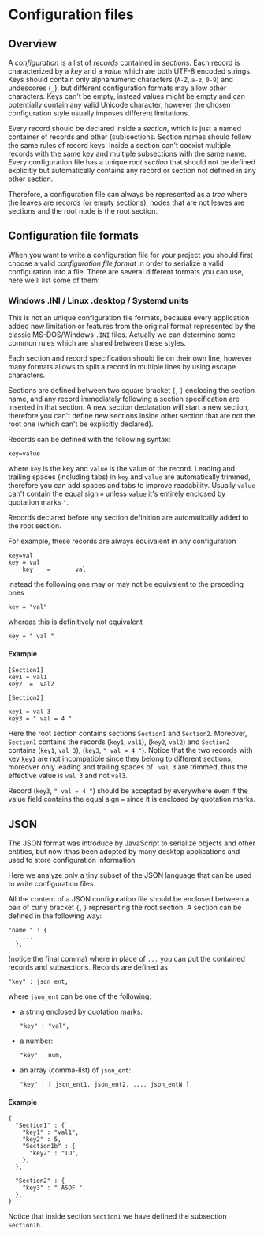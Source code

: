 # Configuration files
## Overview
A _configuration_ is a list of _records_ contained in _sections_. Each record is characterized by a _key_ and a _value_ which are both UTF-8 encoded strings. 
Keys should contain only alphanumeric characters (`A-Z`, `a-z`, `0-9`) and undescores (`_`), but different configuration formats may allow other characters.
Keys can't be empty, instead values might be empty and can potentially contain any valid Unicode character, however the chosen configuration style usually imposes different limitations.

Every record should be declared inside a _section_, which is just a named container of records and other (sub)sections. 
Section names should follow the same rules of record keys. 
Inside a section can't coexist multiple records with the same key and multiple subsections with the same name.
Every configuration file has a unique _root section_ that should not be defined explicitly but automatically contains any
record or section not defined in any other section.

Therefore, a configuration file can always be represented as a _tree_ where the leaves are records (or empty sections), 
nodes that are not leaves are sections and the root node is the root section.

## Configuration file formats
When you want to write a configuration file for your project you should first choose a valid _configuration file format_ in order 
to serialize a valid configuration into a file. There are several different formats you can use, here we'll list some of them:

### Windows .INI / Linux .desktop / Systemd units
This is not an unique configuration file formats, because every application added new limitation or features from the original format represented by the classic MS-DOS/Windows `.INI` files. Actually we can determine some common rules which are shared between these styles.

Each section and record specification should lie on their own line, however many formats allows to split a record in multiple lines by using escape characters.

Sections are defined between two square bracket `[`, `]` enclosing the section name, and any record immediately following a section specification are inserted in that section. A new section declaration will start a new section, therefore you can't define new sections inside other section that are not the root one (which can't be explicitly declared).

Records can be defined with the following syntax:

    key=value

where `key` is the key and `value` is the value of the record. Leading and trailing spaces (including tabs) in `key` and `value` are automatically trimmed, therefore you can add spaces and tabs to improve readability. Usually `value` can't contain the equal sign `=` unless `value` it's entirely enclosed by quotation marks `"`.

Records declared before any section definition are automatically added to the root section.

For example, these records are always equivalent in any configuration

    key=val
    key = val
        key    =       val

instead the following one may or may not be equivalent to the preceding ones

    key = "val"

whereas this is definitively not equivalent

    key = " val "

#### Example

    [Section1]
    key1 = val1
    key2  =  val2

    [Section2]

    key1 = val 3
    key3 = " val = 4 "

Here the root section contains sections `Section1` and `Section2`. Moreover, `Section1` contains the records (`key1`, `val1`), (`key2`, `val2`) and `Section2` contains (`key1`, `val 3`), (`key3`, `" val = 4 "`).
Notice that the two records with key `key1` are not incompatible since they belong to different sections, moreover only leading and trailing spaces of ` val 3` are trimmed, thus the effective value is `val 3` and not `val3`.

Record (`key3`, `" val = 4 "`) should be accepted by everywhere even if the value field contains the equal sign `=` since it is enclosed by quotation marks.

## JSON
The JSON format was introduce by JavaScript to serialize objects and other entities, but now ithas been adopted by many desktop applications and used to store configuration information.

Here we analyze only a tiny subset of the JSON language that can be used to write configuration files.

All the content of a JSON configuration file should be enclosed between a pair of curly bracket `{`, `}` representing the root section. A section can be defined in the following way:

    "name " : {
        ...
      },

(notice the final comma) where in place of `...` you can put the contained records and subsections. Records are defined as

    "key" : json_ent,

where `json_ent` can be one of the following:

- a string enclosed by quotation marks:

      "key" : "val",
  
- a number:

      "key" : num,

- an array (comma-list) of `json_ent`:

      "key" : [ json_ent1, json_ent2, ..., json_entN ],

#### Example

    {
      "Section1" : {
        "key1" : "val1",
        "key2" : 5,
        "Section1b" : {
          "key2" : "IO",
        },
      },
      
      "Section2" : {
        "key3" : " ASDF ",
      },
    }

Notice that inside section `Section1` we have defined the subsection `Section1b`.
